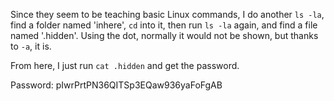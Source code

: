 Since they seem to be teaching basic Linux commands, I do another `ls -la`, find a folder named 'inhere', `cd` into it, then run `ls -la` again, and find a file named '.hidden'. Using the dot, normally it would not be shown, but thanks to `-a`, it is.

From here, I just run `cat .hidden` and get the password.

Password: pIwrPrtPN36QITSp3EQaw936yaFoFgAB
